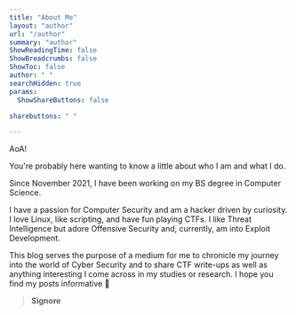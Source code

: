 ```yaml
---
title: "About Me"
layout: "author"
url: "/author"
summary: "author"
ShowReadingTime: false
ShowBreadcrumbs: false
ShowToc: false
author: " "
searchHidden: true
params:
  ShowShareButtons: false

sharebuttons: " "

---
```


AoA!

You're probably here wanting to know a little about who I am and what I do.

Since November 2021, I have been working on my BS degree in Computer Science.

I have a passion for Computer Security and am a hacker driven by curiosity. I love Linux, like scripting, and have fun playing CTFs. I like Threat Intelligence but adore Offensive Security and, currently, am into Exploit Development.

This blog serves the purpose of a medium for me to chronicle my journey into the world of Cyber Security and to share CTF write-ups as well as anything interesting I come across in my studies or research. I hope you find my posts informative :slightly_smiling_face:

> **Signore**

